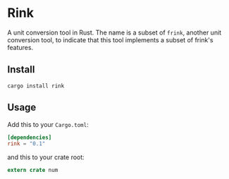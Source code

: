 # Rink

A unit conversion tool in Rust. The name is a subset of `frink`,
another unit conversion tool, to indicate that this tool implements a
subset of frink's features.

## Install

`cargo install rink`

## Usage

Add this to your `Cargo.toml`:

```toml
[dependencies]
rink = "0.1"
```

and this to your crate root:

```rust
extern crate num
```
